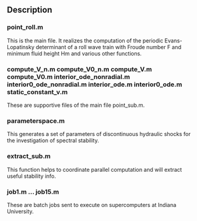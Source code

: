 ## Description 

### point_roll.m

This is the main file. It realizes the computation of the periodic Evans-Lopatinsky determinant of a roll wave train with Froude number F and minimum fluid height Hm and various other functions.

### compute_V_n.m compute_V0_n.m compute_V.m compute_V0.m interior_ode_nonradial.m interior0_ode_nonradial.m interior_ode.m interior0_ode.m static_constant_v.m

These are supportive files of the main file point_sub.m.

### parameterspace.m

This generates a set of parameters of discontinuous hydraulic shocks for the investigation of spectral stability.

### extract_sub.m

This function helps to coordinate parallel computation and will extract useful stability info.

### job1.m ... job15.m

These are batch jobs sent to execute on supercomputers at Indiana University.
